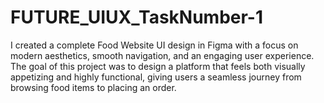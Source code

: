 # FUTURE_UIUX_TaskNumber-1
I created a complete Food Website UI design in Figma with a focus on modern aesthetics, smooth navigation, and an engaging user experience. The goal of this project was to design a platform that feels both visually appetizing and highly functional, giving users a seamless journey from browsing food items to placing an order.
